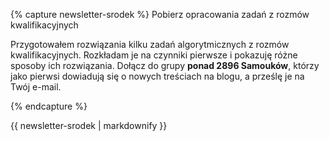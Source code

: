 {% capture newsletter-srodek %}
<span class="c_almost-header">Pobierz opracowania zadań z rozmów kwalifikacyjnych</span>

Przygotowałem rozwiązania kilku zadań algorytmicznych z rozmów kwalifikacyjnych. Rozkładam je na czynniki pierwsze i pokazuję różne sposoby ich rozwiązania. Dołącz do grupy **ponad 2896 Samouków**, którzy jako pierwsi dowiadują się o nowych treściach na blogu, a prześlę je na Twój e-mail.

<script type="text/javascript" src="https://static.mailerlite.com/data/webforms/704312/f8q4i2.js?v3"></script>
{% endcapture %}

<div class="notice--success text-center">
  {{ newsletter-srodek | markdownify }}
</div>
